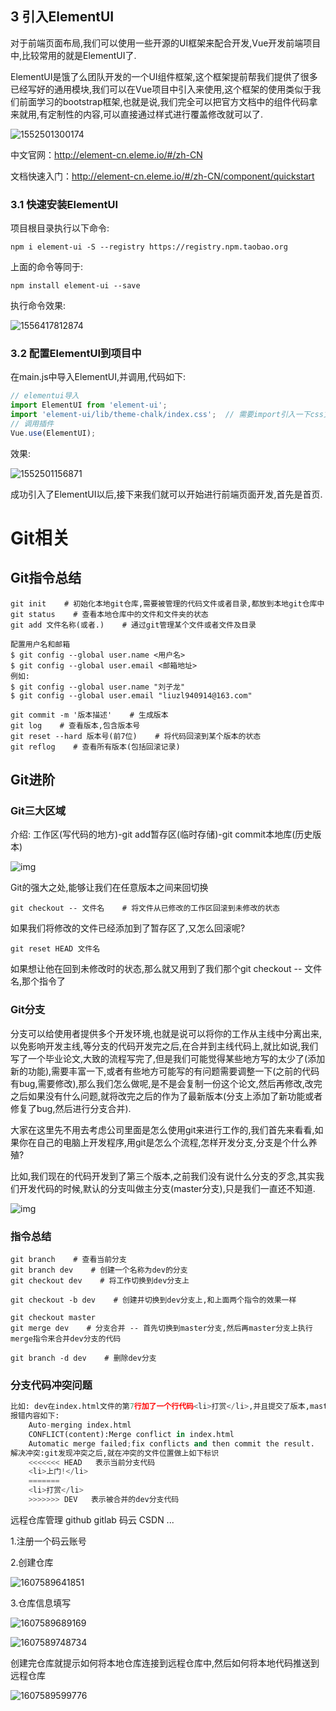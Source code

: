
## 3 引入ElementUI

对于前端页面布局,我们可以使用一些开源的UI框架来配合开发,Vue开发前端项目中,比较常用的就是ElementUI了.

ElementUI是饿了么团队开发的一个UI组件框架,这个框架提前帮我们提供了很多已经写好的通用模块,我们可以在Vue项目中引入来使用,这个框架的使用类似于我们前面学习的bootstrap框架,也就是说,我们完全可以把官方文档中的组件代码拿来就用,有定制性的内容,可以直接通过样式进行覆盖修改就可以了.

![1552501300174](../../vue%E8%AF%BE%E4%BB%B6(%E6%96%B0%E7%89%88)/vue04/assets/1552501300174.png)

中文官网：http://element-cn.eleme.io/#/zh-CN

文档快速入门：http://element-cn.eleme.io/#/zh-CN/component/quickstart


### 3.1 快速安装ElementUI

项目根目录执行以下命令:

```shell
npm i element-ui -S --registry https://registry.npm.taobao.org
```

上面的命令等同于:

```shell
npm install element-ui --save
```

执行命令效果:

![1556417812874](../../vue%E8%AF%BE%E4%BB%B6(%E6%96%B0%E7%89%88)/vue04/assets/1556417812874.png)


### 3.2 配置ElementUI到项目中

在main.js中导入ElementUI,并调用,代码如下:

```javascript
// elementui导入
import ElementUI from 'element-ui';
import 'element-ui/lib/theme-chalk/index.css';  // 需要import引入一下css文件,和我们的link标签引入是一个效果,而import .. from .. 是配合export default来使用的
// 调用插件
Vue.use(ElementUI);
```

效果:

![1552501156871](../../vue%E8%AF%BE%E4%BB%B6(%E6%96%B0%E7%89%88)/vue04/assets/1552501156871.png)

成功引入了ElementUI以后,接下来我们就可以开始进行前端页面开发,首先是首页.



# Git相关

## Git指令总结

```shell
git init    # 初始化本地git仓库,需要被管理的代码文件或者目录,都放到本地git仓库中
git status    # 查看本地仓库中的文件和文件夹的状态
git add 文件名称(或者.)    # 通过git管理某个文件或者文件及目录

配置用户名和邮箱
$ git config --global user.name <用户名>
$ git config --global user.email <邮箱地址>
例如:
$ git config --global user.name "刘子龙"
$ git config --global user.email "liuzl940914@163.com"

git commit -m '版本描述'    # 生成版本
git log    # 查看版本,包含版本号
git reset --hard 版本号(前7位)    # 将代码回滚到某个版本的状态
git reflog    # 查看所有版本(包括回滚记录)
```


## Git进阶

### Git三大区域

介绍: 工作区(写代码的地方)-git add暂存区(临时存储)-git commit本地库(历史版本)

 ![img](https://img2018.cnblogs.com/blog/988061/201910/988061-20191010200404880-2138264891.png) 

 Git的强大之处,能够让我们在任意版本之间来回切换

 ```shell
 git checkout -- 文件名    # 将文件从已修改的工作区回滚到未修改的状态
 ```

 如果我们将修改的文件已经添加到了暂存区了,又怎么回滚呢?

 ```shell
 git reset HEAD 文件名
 ```

 如果想让他在回到未修改时的状态,那么就又用到了我们那个git checkout -- 文件名,那个指令了


 ### Git分支

 分支可以给使用者提供多个开发环境,也就是说可以将你的工作从主线中分离出来,以免影响开发主线,等分支的代码开发完之后,在合并到主线代码上,就比如说,我们写了一个毕业论文,大致的流程写完了,但是我们可能觉得某些地方写的太少了(添加新的功能),需要丰富一下,或者有些地方可能写的有问题需要调整一下(之前的代码有bug,需要修改),那么我们怎么做呢,是不是会复制一份这个论文,然后再修改,改完之后如果没有什么问题,就将改完之后的作为了最新版本(分支上添加了新功能或者修复了bug,然后进行分支合并).

 大家在这里先不用去考虑公司里面是怎么使用git来进行工作的,我们首先来看看,如果你在自己的电脑上开发程序,用git是怎么个流程,怎样开发分支,分支是个什么养殖?

 比如,我们现在的代码开发到了第三个版本,之前我们没有说什么分支的歹念,其实我们开发代码的时候,默认的分支叫做主分支(master分支),只是我们一直还不知道.

  ![img](https://img2018.cnblogs.com/blog/988061/201910/988061-20191015105819916-428262982.png)


  ### 指令总结

  ```shell
git branch    # 查看当前分支
git branch dev    # 创建一个名称为dev的分支
git checkout dev    # 将工作切换到dev分支上

git checkout -b dev    # 创建并切换到dev分支上,和上面两个指令的效果一样

git checkout master
git merge dev    # 分支合并 -- 首先切换到master分支,然后再master分支上执行merge指令来合并dev分支的代码

git branch -d dev    # 删除dev分支 
```


### 分支代码冲突问题

```python
比如: dev在index.html文件的第7行加了一个行代码<li>打赏</li>,并且提交了版本,master上在没有合并dev分支时,又在index.html文件的第7行加上了一行代码:<li>上门</li>,并且提交了版本,那么当master分支去合并dev分支时,就会出现代码冲突的问题(同一文件的同一行出现了不同的代码,就是冲突)
报错内容如下:
    Auto-merging index.html
    CONFLICT(content):Merge conflict in index.html
    Automatic merge failed;fix conflicts and then commit the result.
解决冲突:git发现冲突之后,就在冲突的文件位置做上如下标识
    <<<<<<< HEAD   表示当前分支代码
    <li>上门!</li>
    =======
    <li>打赏</li>
    >>>>>>> DEV   表示被合并的dev分支代码
```

远程仓库管理 github gitlab 码云 CSDN ...

1.注册一个码云账号

2.创建仓库

![1607589641851](assets/1607589641851.png)

3.仓库信息填写

![1607589689169](assets/1607589689169.png)

![1607589748734](assets/1607589748734.png)

创建完仓库就提示如何将本地仓库连接到远程仓库中,然后如何将本地代码推送到远程仓库

![1607589599776](assets/1607589599776.png)